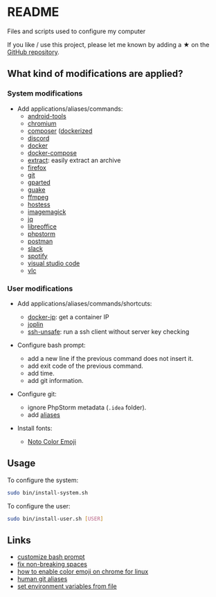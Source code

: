 # README

Files and scripts used to configure my computer

If you like / use this project, please let me known by adding a ★ on the [GitHub repository](https://github.com/mauchede/dotfiles).

## What kind of modifications are applied?

### System modifications

* Add applications/aliases/commands:
  - [android-tools](https://developer.android.com/studio/command-line/adb)
  - [chromium](https://www.chromium.org/)
  - [composer](https://getcomposer.org/) ([dockerized](https://raw.githubusercontent.com/mauchede/dotfiles/master/src/system/usr/local/bin/composer)
  - [discord](https://discordapp.com/)
  - [docker](https://www.docker.com)
  - [docker-compose](https://docs.docker.com/compose/overview)
  - [extract](https://raw.githubusercontent.com/mauchede/dotfiles/master/src/system/usr/local/bin/extract): easily extract an archive
  - [firefox](https://www.mozilla.org/en/firefox/)
  - [git](https://git-scm.com)
  - [gparted](https://gparted.org/)
  - [guake](http://guake-project.org/)
  - [ffmpeg](https://www.ffmpeg.org/)
  - [hostess](https://github.com/cbednarski/hostess)
  - [imagemagick](https://imagemagick.org/)
  - [jq](https://stedolan.github.io/jq/)
  - [libreoffice](https://www.libreoffice.org)
  - [phpstorm](https://www.jetbrains.com/phpstorm)
  - [postman](https://www.getpostman.com/)
  - [slack](https://slack.com)
  - [spotify](https://www.spotify.com/)
  - [visual studio code](https://code.visualstudio.com/)
  - [vlc](http://www.videolan.org/vlc)

### User modifications

* Add applications/aliases/commands/shortcuts:
  - [docker-ip](https://github.com/mauchede/dotfiles/blob/master/src/user/.bash_aliases.d/docker#L1): get a container IP
  - [joplin](https://joplinapp.org/)
  - [ssh-unsafe](https://github.com/mauchede/dotfiles/blob/master/src/user/.bash_aliases.d/ubuntu#L28): run a ssh client without server key checking

* Configure bash prompt:
  - add a new line if the previous command does not insert it.
  - add exit code of the previous command.
  - add time.
  - add git information.

* Configure git:
  - ignore PhpStorm metadata (`.idea` folder).
  - add [aliases](https://github.com/mauchede/dotfiles/blob/master/bin/install-user.sh#L63)

* Install fonts:
  - [Noto Color Emoji](https://www.google.com/get/noto/#emoji-zsye-color)

## Usage

To configure the system:

```sh
sudo bin/install-system.sh
```

To configure the user:

```sh
sudo bin/install-user.sh [USER]
```

## Links

* [customize bash prompt](https://wiki.archlinux.org/index.php/Color_Bash_Prompt)
* [fix non-breaking spaces](https://bugs.launchpad.net/ubuntu/+source/xorg/+bug/218637)
* [how to enable color emoji on chrome for linux](https://www.omgubuntu.co.uk/2016/08/enable-color-emoji-linux-google-chrome-noto)
* [human git aliases](http://gggritso.com/human-git-aliases)
* [set environment variables from file](https://stackoverflow.com/questions/19331497/set-environment-variables-from-file)
